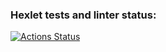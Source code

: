 ### Hexlet tests and linter status:
[![Actions Status](https://github.com/kamusia/python-project-83/actions/workflows/hexlet-check.yml/badge.svg)](https://github.com/kamusia/python-project-83/actions)
